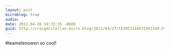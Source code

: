 ```yaml
---
layout: post
microblog: true
audio: 
date: 2011-04-26 19:33:35 -0600
guid: http://craigmcclellan.micro.blog/2011/04/27/t63053144631943169.html
---
```

#teamelenowen so cool!
